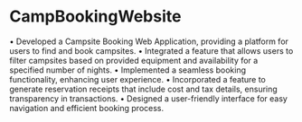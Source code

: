 # CampBookingWebsite
• Developed a Campsite Booking Web Application, providing a platform for users to find and book campsites.
• Integrated a feature that allows users to filter campsites based on provided equipment and availability for a specified number of nights.
• Implemented a seamless booking functionality, enhancing user experience.
• Incorporated a feature to generate reservation receipts that include cost and tax details, ensuring transparency in transactions.
• Designed a user-friendly interface for easy navigation and efficient booking process.
